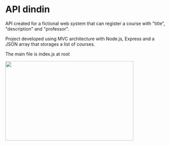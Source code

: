 <h1>API dindin</h1>

<p>API created for a fictional web system that can register a course with "title", "description" and "professor".</p>
<p>Project developed using MVC architecture with Node.js, Express and a JSON array that storages a list of courses.</p>
<p>The main file is index.js at root</p>

<img src="https://www.pngitem.com/pimgs/m/497-4979354_computer-guy-meme-hd-png-download.png" width="400" height="250">

